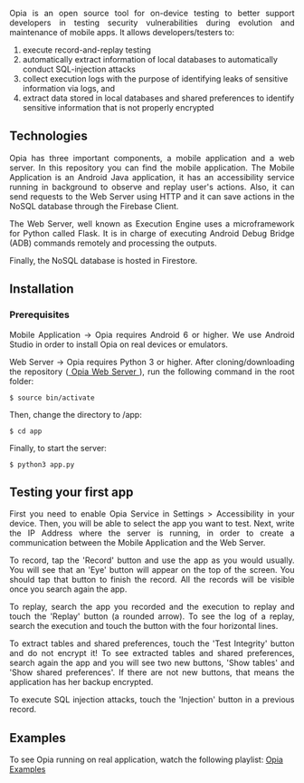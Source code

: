 <p align="justify">
Opia is an open source tool for on-device testing to better support developers in testing security vulnerabilities during evolution and maintenance of mobile apps. 
It allows developers/testers to:
 
</p>

1.  execute record-and-replay testing
2.  automatically extract information of local databases to automatically conduct SQL-injection attacks
3.  collect execution logs with the purpose of identifying leaks of sensitive information via logs, and
4.  extract data stored in local databases and shared preferences to identify sensitive information that is not properly encrypted


## Technologies
<p align="justify">
Opia has three important components, a mobile application and a web server. In this repository you can find the mobile application.
The Mobile Application is an Android Java application, it has an accessibility service running in background to observe and replay user's actions. 
Also, it can send requests to the Web Server using HTTP and it can save actions in the NoSQL database through the Firebase Client.
</p>

<p align="justify">
The Web Server, well known as Execution Engine uses a microframework for Python called Flask. 
It is in charge of executing Android Debug Bridge (ADB) commands remotely and processing the outputs.
</p>
<p align="justify">
Finally, the NoSQL database is hosted in Firestore.
</p>

## Installation

### Prerequisites

<p align="justify">
Mobile Application -> Opia requires Android 6 or higher. We use Android Studio in order to install Opia on real devices or emulators.
</p>

<p align="justify">
Web Server -> Opia requires Python 3 or higher. After cloning/downloading the repository (<a href="https://github.com/TheSoftwareDesignLab/OPIA-web-server"> Opia Web Server </a>), run the following command in the root folder:
</p>

    $ source bin/activate

Then, change the directory to /app:

    $ cd app

Finally, to start the server:

    $ python3 app.py

## Testing your first app

<p align="justify">
First you need to enable Opia Service in Settings > Accessibility in your device. Then, you will be able to select the app you want to test.
Next, write the IP Address where the server is running, in order to create a communication between the Mobile Application and the Web Server.
</p>

<p align="justify">
To record, tap the 'Record' button and use the app as you would usually. You will see that an 'Eye' button will appear on the top of the screen. 
You should tap that button to finish the record.
All the records will be visible once you search again the app.
</p>

<p align="justify">
To replay, search the app you recorded and the execution to replay and touch the 'Replay' button (a rounded arrow).
To see the log of a replay, search the execution and touch the button with the four horizontal lines. 
</p>

<p align="justify">
To extract tables and shared preferences, touch the 'Test Integrity' button and do not encrypt it! 
To see extracted tables and shared preferences, search again the app and you will see two new buttons, 'Show tables' and 'Show shared preferences'.
If there are not new buttons, that means the application has her backup encrypted.
</p>

<p align="justify">
To execute SQL injection attacks, touch the 'Injection' button in a previous record.
</p>

## Examples

To see Opia running on real application, watch the following playlist:
<a href="https://www.youtube.com/playlist?list=PLF5U8kfVgRcJrDapP-nvNXv9TrjqGi6LJ"> Opia Examples </a>
